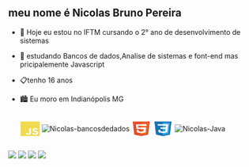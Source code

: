 ## meu nome é Nicolas Bruno Pereira

- 🏫 Hoje eu estou no  IFTM cursando o 2° ano de desenvolvimento de sistemas
- 📖 estudando Bancos de dados,Analise de sistemas e font-end mas pricipalemente Javascript
- 📋tenho 16 anos
- 🏙️ Eu moro em Indianópolis MG

  <div style="display: inline_block"><br>
  <img align="center" alt="Nicolasbruno-Js" height="30" width="40" src="https://raw.githubusercontent.com/devicons/devicon/master/icons/javascript/javascript-plain.svg">
  <img align="center" alt="Nicolas-bancosdedados" height="30" width="40" src="https://img.icons8.com/?size=100&id=KZHjwwenS7oK&format=png&color=000000">
  <img align="center" alt="Nicolas-HTML" height="30" width="40" src="https://raw.githubusercontent.com/devicons/devicon/master/icons/html5/html5-original.svg">
  <img align="center" alt="Nicolas-CSS" height="30" width="40" src="https://raw.githubusercontent.com/devicons/devicon/master/icons/css3/css3-original.svg">
  <img align="center" alt="Nicolas-Java" height="30" width="40" src="https://img.icons8.com/?size=100&id=Pd2x9GWu9ovX&format=png&color=000000">
</div>
  
  ##
 
<div> 

  <a href="https://www.instagram.com/nicolas133bruno/" target="_blank"><img src="https://img.shields.io/badge/-Instagram-%23E4405F?style=for-the-badge&logo=instagram&logoColor=white" target="_blank"></a>
 	<a href="https://www.twitch.tv/nicolas133bruno" target="_blank"><img src="https://img.shields.io/badge/Twitch-9146FF?style=for-the-badge&logo=twitch&logoColor=white" target="_blank"></a>
  <a href = "Nicolas.bruno@estudante.iftm.edu.br"><img src="https://img.shields.io/badge/-Gmail-%23333?style=for-the-badge&logo=gmail&logoColor=white" target="_blank"></a>
  <a href="https://www.linkedin.com/in/nicolas-bruno-pereira-31864133a/" target="_blank"><img src="https://img.shields.io/badge/-LinkedIn-%230077B5?style=for-the-badge&logo=linkedin&logoColor=white" target="_blank"></a> 
  
</div>
  
